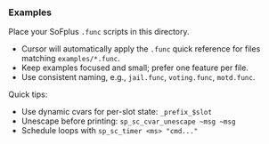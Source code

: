 ### Examples

Place your SoFplus `.func` scripts in this directory.

- Cursor will automatically apply the `.func` quick reference for files matching `examples/*.func`.
- Keep examples focused and small; prefer one feature per file.
- Use consistent naming, e.g., `jail.func`, `voting.func`, `motd.func`.

Quick tips:
- Use dynamic cvars for per-slot state: `_prefix_$slot`
- Unescape before printing: `sp_sc_cvar_unescape ~msg ~msg`
- Schedule loops with `sp_sc_timer <ms> "cmd..."`

